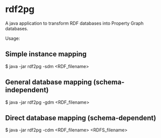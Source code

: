 # rdf2pg
A java application to transform RDF databases into Property Graph databases.

Usage:

## Simple instance mapping

$ java -jar rdf2pg -sdm <RDF_filename>

## General database mapping (schema-independent)

$ java -jar rdf2pg -gdm <RDF_filename>

## Direct database mapping (schema-dependent)

$ java -jar rdf2pg -cdm <RDF_filename> <RDFS_filename>